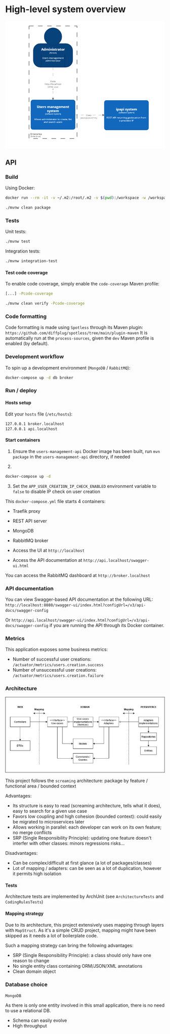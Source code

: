 # High-level system overview
![High-level system overview](users-management-api/docs/system-overview.png "High-level system overview")


## API

### Build 

Using Docker:
```bash
docker run --rm -it -v ~/.m2:/root/.m2 -v $(pwd):/workspace -w /workspace maven:3.6.3-jdk-11 mvn clean package
```

```bash
./mvnw clean package
```

### Tests

Unit tests:
```bash
./mvnw test
```

Integration tests:
```bash
./mvnw integration-test
```

#### Test code coverage

To enable code coverage, simply enable the `code-coverage` Maven profile:
```bash
[...] -Pcode-coverage
```
```bash
./mvnw clean verify -Pcode-coverage
```

### Code formatting

Code formatting is made using `Spotless` through its Maven plugin: `https://github.com/diffplug/spotless/tree/main/plugin-maven`
It is automatically run at the `process-sources`, given the `dev` Maven profile is enabled (by default).

### Development workflow

To spin up a development environment (`MongoDB` / `RabbitMQ`):
```bash
docker-compose up -d db broker
```

### Run / deploy

#### Hosts setup
Edit your `hosts` file (`/etc/hosts`):

```
127.0.0.1 broker.localhost
127.0.0.1 api.localhost
```

#### Start containers

1. Ensure the `users-management-api` Docker image has been built, run `mvn package` in the `users-management-api` directory, if needed

2.
```bash
docker-compose up -d
```

3. Set the `APP_USER_CREATION_IP_CHECK_ENABLED` environment variable to `false` to disable IP check on user creation

This `docker-compose.yml` file starts 4 containers:
- Traefik proxy
- REST API server
- MongoDB
- RabbitMQ broker

- Access the UI at `http://localhost`

- Access the API documentation at `http://api.localhost/swagger-ui.html`

You can access the RabbitMQ dashboard at `http://broker.localhost`

### API documentation

You can view Swagger-based API documentation at the following URL:
`http://localhost:8080/swagger-ui/index.html?configUrl=/v3/api-docs/swagger-config`

Or `http://api.localhost/swagger-ui/index.html?configUrl=/v3/api-docs/swagger-config` if you are running the API through its Docker container.

### Metrics

This application exposes some business metrics:
- Number of successful user creations: `/actuator/metrics/users.creation.success`
- Number of unsuccessful user creations: `/actuator/metrics/users.creation.failure`


### Architecture

![Architecture diagram](users-management-api/docs/architecture-diagram.png "Architecture diagram")


This project follows the `screaming` architecture: package by feature / functional area / bounded context
    
Advantages:
- Its structure is easy to read (screaming architecture, tells what it does), easy to search for a given use case
- Favors low coupling and high cohesion (bounded context): could easily be migrated to microservices later
- Allows working in parallel: each developer can work on its own feature; no merge conflicts
- SRP (Single Responsibility Principle): updating one feature doesn't interfer with other classes: minors regressions risks...

Disadvantages:
- Can be complex/difficult at first glance (a lot of packages/classes)
- Lot of mapping / adapters: can be seen as a lot of duplication, however it permits high isolation

#### Tests
Architecture tests are implemented by ArchUnit (see `ArchitectureTests` and `CodingRulesTests`)

#### Mapping strategy

Due to its architecture, this project extensively uses mapping through layers with `MapStruct`.
As it's a simple CRUD project, mapping might have been skipped as it needs a lot of boilerplate code.

Such a mapping strategy can bring the following advantages:
- SRP (Single Responsibility Principle): a class should only have one reason to change
- No single entity class containing ORM/JSON/XML annotations
- Clean domain object

### Database choice

`MongoDB`

As there is only one entity involved in this small application, there is no need to use a relational DB.
- Schema can easily evolve
- High throughput
